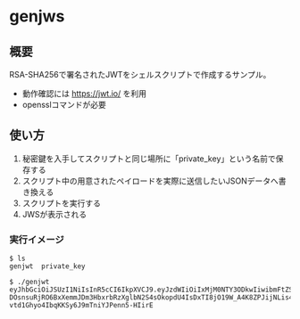 # genjws
## 概要
RSA-SHA256で署名されたJWTをシェルスクリプトで作成するサンプル。

- 動作確認には https://jwt.io/ を利用
- opensslコマンドが必要

## 使い方
1. 秘密鍵を入手してスクリプトと同じ場所に「private_key」という名前で保存する
2. スクリプト中の用意されたペイロードを実際に送信したいJSONデータへ書き換える
3. スクリプトを実行する
4. JWSが表示される

### 実行イメージ
```console
$ ls
genjwt  private_key

$ ./genjwt 
eyJhbGciOiJSUzI1NiIsInR5cCI6IkpXVCJ9.eyJzdWIiOiIxMjM0NTY3ODkwIiwibmFtZSI6IkpvaG4gRG9lIiwiYWRtaW4iOnRydWV9.EkN-DOsnsuRjRO6BxXemmJDm3HbxrbRzXglbN2S4sOkopdU4IsDxTI8jO19W_A4K8ZPJijNLis4EZsHeY559a4DFOd50_OqgHGuERTqYZyuhtF39yxJPAjUESwxk2J5k_4zM3O-vtd1Ghyo4IbqKKSy6J9mTniYJPenn5-HIirE
```
